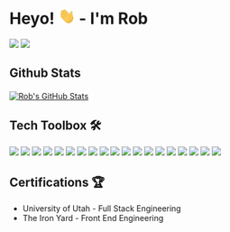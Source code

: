 # Heyo! <img src="https://raw.githubusercontent.com/johnsonr84/johnsonr84/master/wave.gif" width="30px"> - I'm Rob
<!--
**johnsonr84/johnsonr84** is a ✨ _special_ ✨ repository because its `README.md` (this file) appears on your GitHub profile.

Here are some ideas to get you started:

- 🔭 I’m currently working on ...
- 🌱 I’m currently learning ...
- 👯 I’m looking to collaborate on ...
- 🤔 I’m looking for help with ...
- 💬 Ask me about ...
- 📫 How to reach me: ...
- 😄 Pronouns: ...
- ⚡ Fun fact: ...
-->

<!-- Social Links & Contact -->
<a href="https://www.linkedin.com/in/robertjohnson1984/" target="blank"><img src="https://img.shields.io/badge/linkedin-%230077B5.svg?&style=for-the-badge&logo=linkedin&logoColor=white" height=30></a>
<a href="https://www.devdork.com/" target="blank"><img src="https://img.shields.io/website-up-down-green-red/http/devdork.com.svg" height=30></a>
  
## Github Stats               
<!-- Github Stats -->
<!-- <a href="https://github.com/johnsonr84/johnsonr84">
  <img align="center" src="https://github-readme-stats.vercel.app/api/top-langs/?username=johnsonr84&hide=java,html,tex&title_color=ffffff&text_color=c9cacc&icon_color=2bbc8a&bg_color=1d1f21&langs_count=3" />
</a> -->
<!-- Top Languages -->
<a href="https://github.com/johnsonr84">
  <img align="center" src="https://github-readme-stats.vercel.app/api?username=johnsonr84&show_icons=true&line_height=27&count_private=true&title_color=ffffff&text_color=c9cacc&icon_color=2bbc8a&bg_color=1d1f21" alt="Rob's GitHub Stats" />
</a>

## Tech Toolbox 🛠  
![](https://img.shields.io/badge/MongoDB-4EA94B?style=for-the-badge&logo=mongodb&logoColor=white)
![](https://img.shields.io/badge/Express.js-EAEAEA?style=for-the-badge)
![](https://img.shields.io/badge/React-20232A?style=for-the-badge&logo=react&logoColor=61DAFB)
![](https://img.shields.io/badge/Node.js-86BE00?style=for-the-badge&logo=node.js&logoColor=white)
![](https://img.shields.io/badge/JavaScript-F7DF1E?style=for-the-badge&logo=javascript&logoColor=black)
![](https://img.shields.io/badge/jQuery-0769AD?style=for-the-badge&logo=jquery&logoColor=white)
![](https://img.shields.io/badge/HTML5-E34F26?style=for-the-badge&logo=html5&logoColor=white)
![](https://img.shields.io/badge/CSS3-1572B6?style=for-the-badge&logo=css3&logoColor=white)
![](https://img.shields.io/badge/Markdown-F71A4A?style=for-the-badge&logo=markdown&logoColor=white)
![](https://img.shields.io/badge/Bootstrap-563D7C?style=for-the-badge&logo=bootstrap&logoColor=white)
![](https://img.shields.io/badge/Sass-CC6699?style=for-the-badge&logo=sass&logoColor=white)
![](https://img.shields.io/badge/MySQL-F79F17?style=for-the-badge&logo=mysql&logoColor=white)
![](https://img.shields.io/badge/Heroku-430098?style=for-the-badge&logo=heroku&logoColor=white)
![](https://img.shields.io/badge/Netlify-00C7B7?style=for-the-badge&logo=netlify&logoColor=white)
![](https://img.shields.io/badge/photoshop.svg/Photoshop-23A5F7?style=for-the-badge&logo=photoshop&logoColor=white)
![](https://aleen42.github.io/badges/style=for-the-badge/src/photoshop.svg) 
![](https://aleen42.github.io/badges/src/illustrator.svg)
![](https://aleen42.github.io/badges/src/xd.svg)
![](https://img.shields.io/badge/Apple-MacBook_Pro_2021-999999?style=for-the-badge&logo=apple&logoColor=white)

## Certifications 🏆
* University of Utah - Full Stack Engineering 
* The Iron Yard - Front End Engineering 
